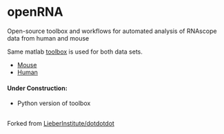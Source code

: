 <!-- <h1 align="center"> openRNA </h1 -->
# openRNA

Open-source toolbox and workflows for automated analysis of RNAscope data from human and mouse

Same matlab [toolbox](https://github.com/nikmerlock97/openRNA/tree/master/toolbox) is used for both data sets.

- [Mouse](docs/mouse_vignette.md)
- [Human](docs/human_vignette.md)

#### Under Construction:
* Python version of toolbox


##

Forked from [LieberInstitute/dotdotdot](https://github.com/LieberInstitute/dotdotdot)
